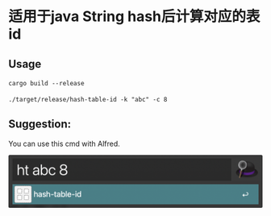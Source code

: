 # 适用于java String hash后计算对应的表id





## Usage

```
cargo build --release

./target/release/hash-table-id -k "abc" -c 8

```



## Suggestion:

You can use this cmd with Alfred.

![demo](https://github.com/qingmo/hash-table-id/blob/master/demo.png)

